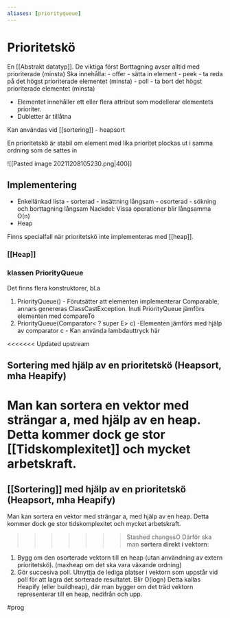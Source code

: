 ```yaml
---
aliases: [priorityqueue]
---
```


# Prioritetskö
En [[Abstrakt datatyp]]. De viktiga först
Borttagning avser alltid med prioriterade (minsta)
Ska innehålla:
	- offer - sätta in element
	- peek - ta reda på det högst prioriterade elementet (minsta)
	- poll - ta bort det högst prioriterade elementet (minsta)

- Elementet innehåller ett eller flera attribut som modellerar elementets prioriter. 
- Dubletter är tillåtna

Kan användas vid [[sortering]] - heapsort

En prioritetskö är stabil om element med lika prioritet plockas ut i samma ordning som de sattes in

![[Pasted image 20211208105230.png|400]]

## Implementering
- Enkellänkad lista
		- sorterad - insättning långsam
		- osorterad - sökning och borttagning långsam
Nackdel: Vissa operationer blir långsamma O(n)
- Heap

Finns specialfall när prioritetskö inte implementeras med [[heap]]. 

### [[Heap]]

### klassen PriorityQueue
Det finns flera konstruktorer, bl.a
1. PriorityQueue()
		- Förutsätter att elementen implementerar Comparable, annars genereras ClassCastException. Inuti PriorityQueue jämförs elementen med compareTo
2. PriorityQueue(Comparator< ? super E> c)
		-Elementen jämförs med hjälp av comparator c
		- Kan använda lambdauttryck här

<<<<<<< Updated upstream
## Sortering med hjälp av en prioritetskö (Heapsort, mha Heapify)
Man kan sortera en vektor med strängar a, med hjälp av en heap. Detta kommer dock ge stor [[Tidskomplexitet]] och mycket arbetskraft.
=======
## [[Sortering]] med hjälp av en prioritetskö (Heapsort, mha Heapify)
Man kan sortera en vektor med strängar a, med hjälp av en heap. Detta kommer dock ge stor tidskomplexitet och mycket arbetskraft.
>>>>>>> Stashed changesO
Därför ska man **sortera direkt i vektorn**:
1. Bygg om den osorterade vektorn till en heap (utan användning av extern prioritetskö).  (maxheap om det ska vara växande ordning)
2. Gör succesiva poll. Utnyttja de lediga platser i vektorn som uppstår vid poll för att lagra det sorterade resultatet. Blir O(logn)
Detta kallas Heapify (eller buildheap), där man bygger om det träd vektorn representerar till en heap, nedifrån och upp.

#prog 
